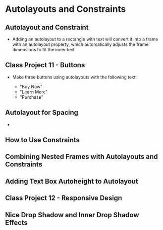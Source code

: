 # Autolayouts and Constraints

## Autolayout and Constraint

- Adding an autolayout to a rectangle with text will convert it into a frame with an autolayout property, which automatically adjusts the frame dimensions to fit the inner text

## Class Project 11 - Buttons

- Make three buttons using autolayouts with the following text:

    - "Buy Now"
    - "Learn More"
    - "Purchase"

## Autolayout for Spacing

- 

## How to Use Constraints

## Combining Nested Frames with Autolayouts and Constraints

## Adding Text Box Autoheight to Autolayout

## Class Project 12 - Responsive Design

## Nice Drop Shadow and Inner Drop Shadow Effects